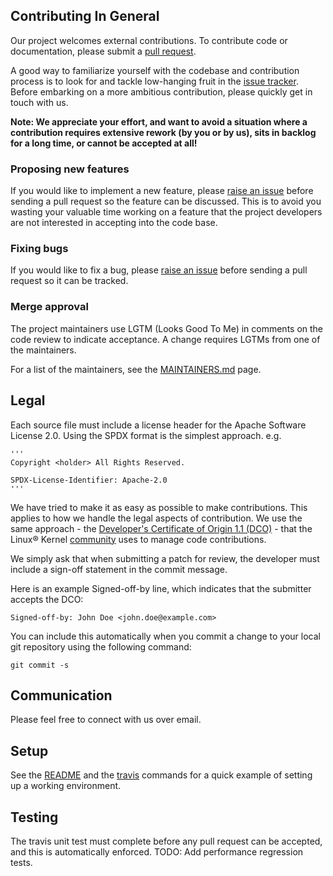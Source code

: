 ## Contributing In General

Our project welcomes external contributions. To contribute code or documentation, please submit a [pull request](https://github.com/ibm/smlp/pulls).

A good way to familiarize yourself with the codebase and contribution process is
to look for and tackle low-hanging fruit in the [issue tracker](https://github.com/ibm/smlp/issues).
Before embarking on a more ambitious contribution, please quickly get in touch with us.

**Note: We appreciate your effort, and want to avoid a situation where a contribution
requires extensive rework (by you or by us), sits in backlog for a long time, or
cannot be accepted at all!**

### Proposing new features

If you would like to implement a new feature, please [raise an issue](https://github.com/ibm/smlp/issues)
before sending a pull request so the feature can be discussed. This is to avoid
you wasting your valuable time working on a feature that the project developers
are not interested in accepting into the code base.

### Fixing bugs

If you would like to fix a bug, please [raise an issue](https://github.com/ibm/smlp/issues) before sending a
pull request so it can be tracked.

### Merge approval

The project maintainers use LGTM (Looks Good To Me) in comments on the code
review to indicate acceptance. A change requires LGTMs from one of the maintainers.

For a list of the maintainers, see the [MAINTAINERS.md](MAINTAINERS.md) page.

## Legal

Each source file must include a license header for the Apache
Software License 2.0. Using the SPDX format is the simplest approach.
e.g.

```
'''
Copyright <holder> All Rights Reserved.

SPDX-License-Identifier: Apache-2.0
'''
```

We have tried to make it as easy as possible to make contributions. This
applies to how we handle the legal aspects of contribution. We use the
same approach - the [Developer's Certificate of Origin 1.1 (DCO)](https://github.com/hyperledger/fabric/blob/master/docs/source/DCO1.1.txt) - that the Linux® Kernel [community](https://elinux.org/Developer_Certificate_Of_Origin)
uses to manage code contributions.

We simply ask that when submitting a patch for review, the developer
must include a sign-off statement in the commit message.

Here is an example Signed-off-by line, which indicates that the
submitter accepts the DCO:

```
Signed-off-by: John Doe <john.doe@example.com>
```

You can include this automatically when you commit a change to your
local git repository using the following command:

```
git commit -s
```

## Communication
Please feel free to connect with us over email.

## Setup
See the [README](README.md) and the [travis](.travis.yml) commands for a quick example of setting up a working environment.

## Testing
The travis unit test must complete before any pull request can be accepted, and this is automatically enforced.
TODO: Add performance regression tests.
